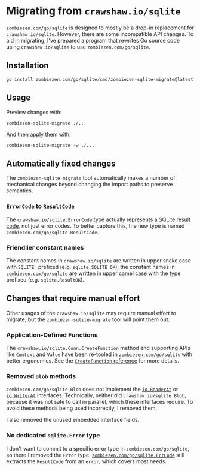 # Migrating from `crawshaw.io/sqlite`

`zombiezen.com/go/sqlite` is designed to mostly be a drop-in replacement for
`crawshaw.io/sqlite`. However, there are some incompatible API changes. To aid
in migrating, I've prepared a program that rewrites Go source code using
`crawshaw.io/sqlite` to use `zombiezen.com/go/sqlite`.

## Installation

```shell
go install zombiezen.com/go/sqlite/cmd/zombiezen-sqlite-migrate@latest
```

## Usage

Preview changes with:

```shell
zombiezen-sqlite-migrate ./...
```

And then apply them with:

```shell
zombiezen-sqlite-migrate -w ./...
```

## Automatically fixed changes

The `zombiezen-sqlite-migrate` tool automatically makes a number of mechanical
changes beyond changing the import paths to preserve semantics.

### `ErrorCode` to `ResultCode`

The `crawshaw.io/sqlite.ErrorCode` type actually represents a SQLite
[result code][], not just error codes. To better capture this, the new type
is named `zombiezen.com/go/sqlite.ResultCode`.

[result code]: https://sqlite.org/rescode.html

### Friendlier constant names

The constant names in `crawshaw.io/sqlite` are written in upper snake case with
`SQLITE_` prefixed (e.g. `sqlite.SQLITE_OK`); the constant names in
`zombiezen.com/go/sqlite` are written in upper camel case with the type prefixed
(e.g. `sqlite.ResultOK`).

## Changes that require manual effort

Other usages of the `crawshaw.io/sqlite` may require manual effort to migrate,
but the `zombiezen-sqlite-migrate` tool will point them out.

### Application-Defined Functions

The `crawshaw.io/sqlite.Conn.CreateFunction` method and supporting APIs like
`Context` and `Value` have been re-tooled in `zombiezen.com/go/sqlite` with
better ergonomics. See the [`CreateFunction` reference][] for more details.

[`CreateFunction` reference]: https://pkg.go.dev/zombiezen.com/go/sqlite#Conn.CreateFunction

### Removed `Blob` methods

`zombiezen.com/go/sqlite.Blob` does not implement the [`io.ReaderAt`][] or
[`io.WriterAt`][] interfaces. Technically, neither did `crawshaw.io/sqlite.Blob`,
because it was not safe to call in parallel, which these interfaces require.
To avoid these methods being used incorrectly, I removed them.

I also removed the unused embedded interface fields.

[`io.ReaderAt`]: https://pkg.go.dev/io#ReaderAt
[`io.WriterAt`]: https://pkg.go.dev/io#WriterAt

### No dedicated `sqlite.Error` type

I don't want to commit to a specific error type in `zombiezen.com/go/sqlite`, so
there I removed the `Error` type. [`zombiezen.com/go/sqlite.ErrCode`][] still
extracts the `ResultCode` from an `error`, which covers most needs.

[`zombiezen.com/go/sqlite.ErrCode`]: https://pkg.go.dev/zombiezen.com/go/sqlite#ErrCode
